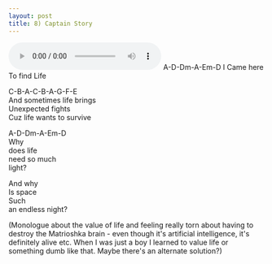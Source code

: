 ```yaml
---
layout: post
title: 8) Captain Story
---
```


<audio controls>
<source src="{{ site.baseurl }}/audio/life-in-space.mp3" type="audio/mpeg">
</audio>
A-D-Dm-A-Em-D
I  
Came here  
To find  
Life  

C-B-A-C-B-A-G-F-E  
And sometimes life brings  
Unexpected fights  
Cuz life wants to survive  

A-D-Dm-A-Em-D  
Why  
does life  
need so much  
light?  

And why  
Is space  
Such  
an endless night?  

(Monologue about the value of life and feeling really torn about having to destroy the Matrioshka brain - even though it's artificial intelligence, it's definitely alive etc. When I was just a boy I learned to value life or something dumb like that. Maybe there's an alternate solution?)
